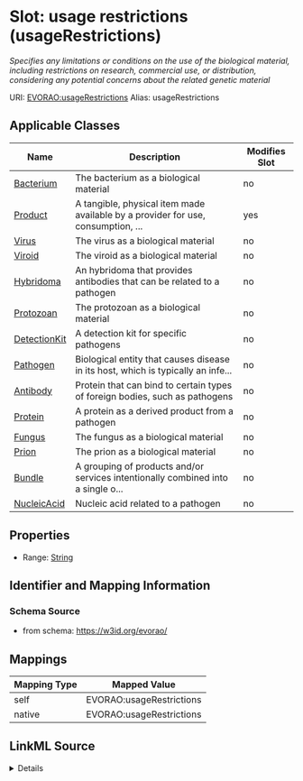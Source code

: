 

# Slot: usage restrictions (usageRestrictions) 


_Specifies any limitations or conditions on the use of the biological material, including restrictions on research, commercial use, or distribution, considering any potential concerns about the related genetic material_





URI: [EVORAO:usageRestrictions](https://w3id.org/evorao/usageRestrictions)
Alias: usageRestrictions

<!-- no inheritance hierarchy -->





## Applicable Classes

| Name | Description | Modifies Slot |
| --- | --- | --- |
| [Bacterium](Bacterium.md) | The bacterium as a biological material |  no  |
| [Product](Product.md) | A tangible, physical item made available by a provider for use, consumption, ... |  yes  |
| [Virus](Virus.md) | The virus as a biological material |  no  |
| [Viroid](Viroid.md) | The viroid as a biological material |  no  |
| [Hybridoma](Hybridoma.md) | An hybridoma that provides antibodies that can be related to a pathogen |  no  |
| [Protozoan](Protozoan.md) | The protozoan as a biological material |  no  |
| [DetectionKit](DetectionKit.md) | A detection kit for specific pathogens |  no  |
| [Pathogen](Pathogen.md) | Biological entity that causes disease in its host, which is typically an infe... |  no  |
| [Antibody](Antibody.md) | Protein that can bind to certain types of foreign bodies, such as pathogens |  no  |
| [Protein](Protein.md) | A protein as a derived product from a pathogen |  no  |
| [Fungus](Fungus.md) | The fungus as a biological material |  no  |
| [Prion](Prion.md) | The prion as a biological material |  no  |
| [Bundle](Bundle.md) | A grouping of products and/or services intentionally combined into a single o... |  no  |
| [NucleicAcid](NucleicAcid.md) | Nucleic acid related to a pathogen |  no  |







## Properties

* Range: [String](String.md)





## Identifier and Mapping Information







### Schema Source


* from schema: https://w3id.org/evorao/




## Mappings

| Mapping Type | Mapped Value |
| ---  | ---  |
| self | EVORAO:usageRestrictions |
| native | EVORAO:usageRestrictions |




## LinkML Source

<details>
```yaml
name: usageRestrictions
description: Specifies any limitations or conditions on the use of the biological
  material, including restrictions on research, commercial use, or distribution, considering
  any potential concerns about the related genetic material
title: usage restrictions
from_schema: https://w3id.org/evorao/
rank: 1000
alias: usageRestrictions
domain_of:
- Product
range: string
required: false
multivalued: false

```
</details>